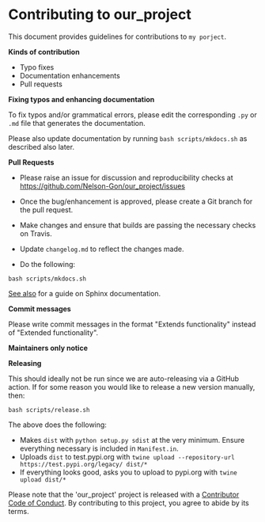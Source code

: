 # Contributing to our_project 

This document provides guidelines for contributions to `my porject`.

**Kinds of contribution**

* Typo fixes
* Documentation enhancements
* Pull requests


**Fixing typos and enhancing documentation**

To fix typos and/or grammatical errors, please edit the corresponding `.py` or `.md` file that 
generates the documentation. 

Please also update documentation by running `bash scripts/mkdocs.sh` as described also later. 

**Pull Requests**

* Please raise an issue for discussion and reproducibility checks at https://github.com/Nelson-Gon/our_project/issues

* Once the bug/enhancement is approved, please create a Git branch for the pull request.

* Make changes and ensure that builds are passing the necessary checks on Travis.

* Update `changelog.md` to reflect the changes made.

* Do the following:



```
bash scripts/mkdocs.sh 
```

[See also](https://samnicholls.net/2016/06/15/how-to-sphinx-readthedocs/) for a guide on Sphinx documentation.

**Commit messages**

Please write commit messages in the format "Extends functionality" instead of "Extended functionality".


**Maintainers only notice**


**Releasing**

This should ideally not be run since we are auto-releasing via a GitHub action. If for some reason you would like to release a new version manually, then:

```shell
bash scripts/release.sh
```
The above does the following:

 - Makes `dist` with `python setup.py sdist` at the very minimum. Ensure everything necessary is included in
 `Manifest.in`. 
 - Uploads `dist` to test.pypi.org with `twine upload --repository-url https://test.pypi.org/legacy/ dist/*`
 - If everything looks good, asks you to upload to pypi.org with `twine upload dist/*`
 
Please note that the 'our_project' project is released with a
[Contributor Code of Conduct](https://github/com/Nelson-Gon/our_project/.github/CODE_OF_CONDUCT.md).
By contributing to this project, you agree to abide by its terms.

